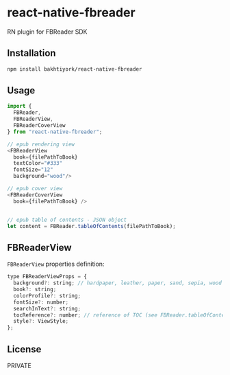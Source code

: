 # react-native-fbreader

RN plugin for FBReader SDK

## Installation

```sh
npm install bakhtiyork/react-native-fbreader
```

## Usage

```js
import {
  FBReader,
  FBReaderView, 
  FBReaderCoverView
} from "react-native-fbreader";

// epub rendering view
<FBReaderView  
  book={filePathToBook}
  textColor="#333"
  fontSize="12"
  background="wood"/>

// epub cover view
<FBReaderCoverView
  book={filePathToBook} />


// epub table of contents - JSON object
let content = FBReader.tableOfContents(filePathToBook);
```

## FBReaderView

`FBReaderView` properties definition:
```js
type FBReaderViewProps = {
  background?: string; // hardpaper, leather, paper, sand, sepia, wood
  book?: string;
  colorProfile?: string;
  fontSize?: number;
  searchInText?: string;
  tocReference?: number; // reference of TOC (see FBReader.tableOfContents)
  style?: ViewStyle;
};
```

## License

PRIVATE
